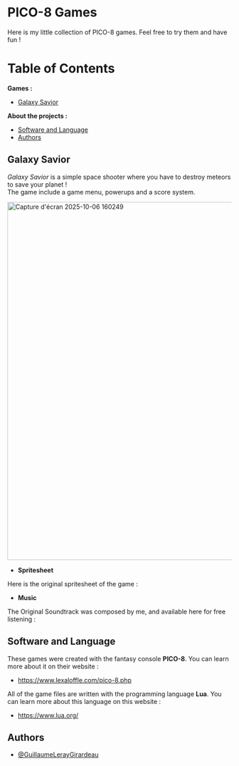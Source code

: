 # PICO-8 Games

Here is my little collection of PICO-8 games. Feel free to try them and have fun !

# Table of Contents

**Games :**
- [Galaxy Savior](#galaxy-savior)

**About the projects :**

- [Software and Language](#software-and-language)
- [Authors](#authors)

## **Galaxy Savior**

*Galaxy Savior* is a simple space shooter where you have to destroy meteors to save your planet !  
The game include a game menu, powerups and a score system.

<img width="803" height="804" alt="Capture d'écran 2025-10-06 160249" src="https://github.com/user-attachments/assets/45216edc-a8a6-4e55-a0f2-0537e42cbc6d" />

- **Spritesheet**

Here is the original spritesheet of the game :


- **Music**

The Original Soundtrack was composed by me, and available here for free listening :
## Software and Language

These games were created with the fantasy console **PICO-8**. You can learn more about it on their website :  

- https://www.lexaloffle.com/pico-8.php

All of the game files are written with the programming language **Lua**. You can learn more about this language on this website :

- https://www.lua.org/
## Authors
 
- [@GuillaumeLerayGirardeau](https://github.com/GuillaumeLerayGirardeau)


